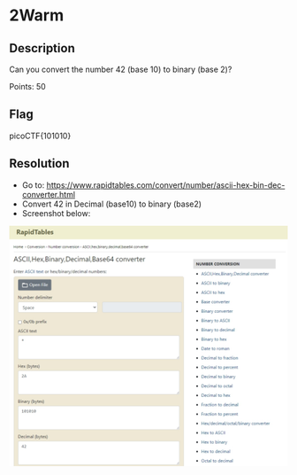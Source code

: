 # 2Warm

## Description
Can you convert the number 42 (base 10) to binary (base 2)?

Points: 50

## Flag
picoCTF{101010}

## Resolution
- Go to:
https://www.rapidtables.com/convert/number/ascii-hex-bin-dec-converter.html
- Convert 42 in Decimal (base10) to binary (base2)
- Screenshot below:

<img src="Screenshots\2Warm.jpg"
     alt="Screenshot for Decimal to Binary conversion"
     style="float: left; margin-right: 10px;" />